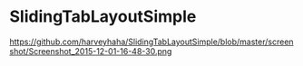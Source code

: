 # SlidingTabLayoutSimple
https://github.com/harveyhaha/SlidingTabLayoutSimple/blob/master/screenshot/Screenshot_2015-12-01-16-48-30.png
